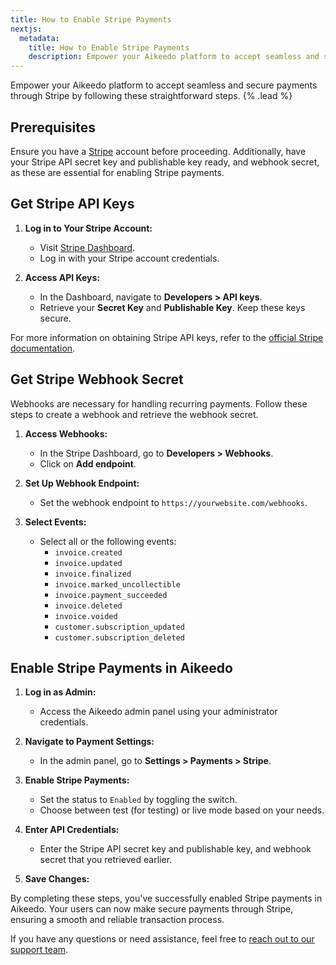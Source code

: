 ```yaml
---
title: How to Enable Stripe Payments
nextjs:
  metadata:
    title: How to Enable Stripe Payments
    description: Empower your Aikeedo platform to accept seamless and secure payments through Stripe by following these straightforward steps.
---
```


Empower your Aikeedo platform to accept seamless and secure payments through Stripe by following these straightforward steps. {% .lead %}

## Prerequisites

Ensure you have a [Stripe](https://stripe.com/) account before proceeding. Additionally, have your Stripe API secret key and publishable key ready, and webhook secret, as these are essential for enabling Stripe payments.

## Get Stripe API Keys

1. **Log in to Your Stripe Account:**

   - Visit [Stripe Dashboard](https://dashboard.stripe.com/).
   - Log in with your Stripe account credentials.

2. **Access API Keys:**

   - In the Dashboard, navigate to **Developers > API keys**.
   - Retrieve your **Secret Key** and **Publishable Key**. Keep these keys secure.

For more information on obtaining Stripe API keys, refer to the [official Stripe documentation](https://stripe.com/docs/keys).

## Get Stripe Webhook Secret

Webhooks are necessary for handling recurring payments. Follow these steps to create a webhook and retrieve the webhook secret.

1. **Access Webhooks:**

   - In the Stripe Dashboard, go to **Developers > Webhooks**.
   - Click on **Add endpoint**.

2. **Set Up Webhook Endpoint:**

   - Set the webhook endpoint to `https://yourwebsite.com/webhooks`.

3. **Select Events:**

   - Select all or the following events:
     - `invoice.created`
     - `invoice.updated`
     - `invoice.finalized`
     - `invoice.marked_uncollectible`
     - `invoice.payment_succeeded`
     - `invoice.deleted`
     - `invoice.voided`
     - `customer.subscription_updated`
     - `customer.subscription_deleted`

## Enable Stripe Payments in Aikeedo

1. **Log in as Admin:**

   - Access the Aikeedo admin panel using your administrator credentials.

2. **Navigate to Payment Settings:**

   - In the admin panel, go to **Settings > Payments > Stripe**.

3. **Enable Stripe Payments:**

   - Set the status to `Enabled` by toggling the switch.
   - Choose between test (for testing) or live mode based on your needs.

4. **Enter API Credentials:**

   - Enter the Stripe API secret key and publishable key, and webhook secret that you retrieved earlier.

5. **Save Changes:**

By completing these steps, you've successfully enabled Stripe payments in Aikeedo. Your users can now make secure payments through Stripe, ensuring a smooth and reliable transaction process.

If you have any questions or need assistance, feel free to [reach out to our support team](mailto:support@aikeedo.com).
